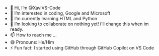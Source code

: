 - 👋 Hi, I’m @XaviVS-Code
- 👀 I’m interested in coding, Google and Microsoft
- 🌱 I’m currently learning HTML and Python
- 💞️ I’m looking to collaborate on nothing yet! i'll change this when im ready.
- 📫 How to reach me ...
- 😄 Pronouns: He/Him
- ⚡ Fun fact: I started using GitHub through GitHub Copilot on VS Code

<!---
XaviVS-Code/XaviVS-Code is a ✨ special ✨ repository because its `README.md` (this file) appears on your GitHub profile.
You can click the Preview link to take a look at your changes.
--->
